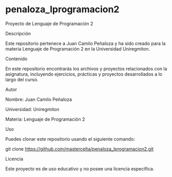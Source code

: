 # penaloza_lprogramacion2
Proyecto de Lenguaje de Programación 2

Descripción

Este repositorio pertenece a Juan Camilo Peñaloza y ha sido creado para la materia Lenguaje de Programación 2 en la Universidad Uniregmiton.

Contenido

En este repositorio encontrarás los archivos y proyectos relacionados con la asignatura, incluyendo ejercicios, prácticas y proyectos desarrollados a lo largo del curso.

Autor

Nombre: Juan Camilo Peñaloza

Universidad: Uniregmiton

Materia: Lenguaje de Programación 2

Uso

Puedes clonar este repositorio usando el siguiente comando:

 git clone https://github.com/mastercelta/penaloza_lprogramacion2.git

Licencia

Este proyecto es de uso educativo y no posee una licencia específica.